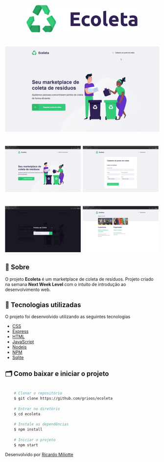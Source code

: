 <h1 align="center">
    <img src="public/assets/logo.svg">
</h1>

<h1 align="center">
    <img src="public/github/ecoleta.gif" height="50%">
</h1>

<h1>
    <img src="public/github/indexpg.PNG"  width="49%" height"100%">
    <img src="public/github/create-pointpg.PNG"  width="49%" height"100%">
</h1>

<h1>
    <img src="public/github/modalpg.PNG" width="49%" height"100%">
    <img src="public/github/pontospg.PNG" width="49%" height"100%">
</h1>

## 🔖 Sobre

O projeto **Ecoleta** é um marketplace de coleta de resíduos. Projeto criado na semana **Next Week Level** com o intuito de introdução ao desenvolvimento web.


## 🚀 Tecnologias utilizadas

O projeto foi desenvolvido utilizando as seguintes tecnologias

- [CSS](https://developer.mozilla.org/pt-BR/docs/Web/CSS)
- [Express](https://expressjs.com/pt-br/)
- [HTML](https://developer.mozilla.org/pt-BR/docs/Web/HTML)
- [JavaScript](https://www.javascript.com/)
- [Nodejs](https://nodejs.org/en/)
- [NPM](https://www.npmjs.com/)
- [Sqlite](https://www.sqlite.org/index.html)

## 🗂 Como baixar e iniciar o projeto

```bash

    # Clonar o repositório
    $ git clone https://github.com/grioos/ecoleta

    # Entrar no diretório
    $ cd ecoleta

    # Instale as dependências
    $ npm install
    
    # Iniciar o projeto
    $ npm start
```

Desenvolvido por [Ricardo Miliotte](https://www.linkedin.com/in/ricardo-miliotte-cruz-a430a0166/)
